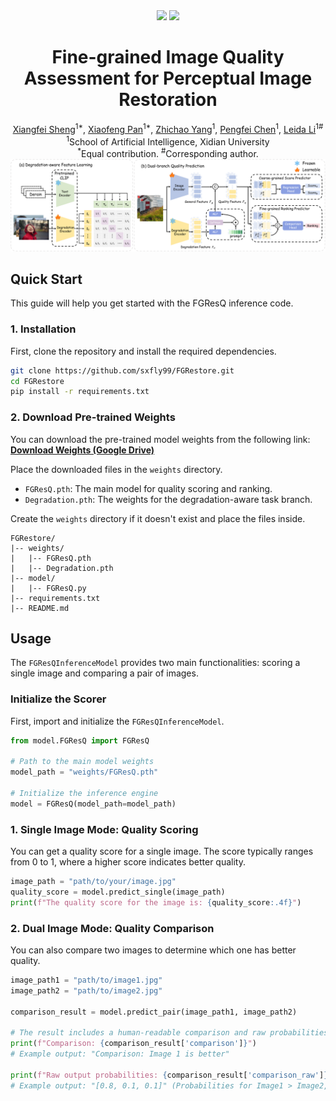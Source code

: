 <div align="center">
    <a href="https://arxiv.org/abs/your_arxiv_id"><img src="https://img.shields.io/badge/Arxiv-preprint-red"></a>
    <a href='https://github.com/sxfly99/FGRestore/stargazers'><img src='https://img.shields.io/github/stars/sxfly99/FGRestore.svg?style=social'></a>
</div>

<h1 align="center">Fine-grained Image Quality Assessment for Perceptual Image Restoration</h1>

<div align="center">
    <a href="https://github.com/sxfly99">Xiangfei Sheng</a><sup>1*</sup>,
    <a href="https://github.com/pxf0429">Xiaofeng Pan</a><sup>1*</sup>,
    <a href="https://github.com/yzc-ippl">Zhichao Yang</a><sup>1</sup>,
    <a href="https://faculty.xidian.edu.cn/cpf/">Pengfei Chen</a><sup>1</sup>,
    <a href="https://web.xidian.edu.cn/ldli/">Leida Li</a><sup>1#</sup>
</div>

<div align="center">
  <sup>1</sup>School of Artificial Intelligence, Xidian University
</div>

<div align="center">
<sup>*</sup>Equal contribution. <sup>#</sup>Corresponding author. 
</div>

<div align="center">
  <img src="FGResQ.png" width="800"/>
</div>

## Quick Start

This guide will help you get started with the FGResQ inference code.

### 1. Installation

First, clone the repository and install the required dependencies.

```bash
git clone https://github.com/sxfly99/FGRestore.git
cd FGRestore
pip install -r requirements.txt
```

### 2. Download Pre-trained Weights

You can download the pre-trained model weights from the following link:
[**Download Weights (Google Drive)**](https://drive.google.com/drive/folders/10MVnAoEIDZ08Rek4qkStGDY0qLiWUahJ?usp=drive_link)

Place the downloaded files in the `weights` directory.

- `FGResQ.pth`: The main model for quality scoring and ranking.
- `Degradation.pth`: The weights for the degradation-aware task branch.

Create the `weights` directory if it doesn't exist and place the files inside.

```
FGRestore/
|-- weights/
|   |-- FGResQ.pth
|   |-- Degradation.pth
|-- model/
|   |-- FGResQ.py
|-- requirements.txt
|-- README.md
```

## Usage

The `FGResQInferenceModel` provides two main functionalities: scoring a single image and comparing a pair of images.

### Initialize the Scorer

First, import and initialize the `FGResQInferenceModel`.

```python
from model.FGResQ import FGResQ

# Path to the main model weights
model_path = "weights/FGResQ.pth"

# Initialize the inference engine
model = FGResQ(model_path=model_path)
```

### 1. Single Image Mode: Quality Scoring

You can get a quality score for a single image. The score typically ranges from 0 to 1, where a higher score indicates better quality.

```python
image_path = "path/to/your/image.jpg"
quality_score = model.predict_single(image_path)
print(f"The quality score for the image is: {quality_score:.4f}")
```

### 2. Dual Image Mode: Quality Comparison

You can also compare two images to determine which one has better quality.

```python
image_path1 = "path/to/image1.jpg"
image_path2 = "path/to/image2.jpg"

comparison_result = model.predict_pair(image_path1, image_path2)

# The result includes a human-readable comparison and raw probabilities
print(f"Comparison: {comparison_result['comparison']}")
# Example output: "Comparison: Image 1 is better"

print(f"Raw output probabilities: {comparison_result['comparison_raw']}")
# Example output: "[0.8, 0.1, 0.1]" (Probabilities for Image1 > Image2, Image2 > Image1, Image1 ≈ Image2)
